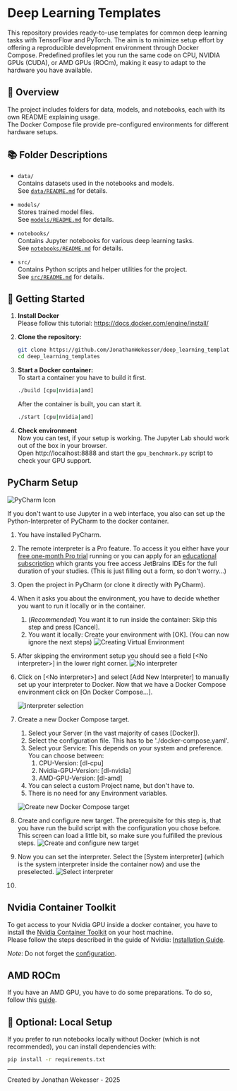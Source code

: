 # Deep Learning Templates

This repository provides ready-to-use templates for common deep learning tasks with TensorFlow and PyTorch.
The aim is to minimize setup effort by offering a reproducible development environment through Docker Compose.
Predefined profiles let you run the same code on CPU, NVIDIA GPUs (CUDA), or AMD GPUs (ROCm), making it easy to adapt to the hardware you have available.


## 📂 Overview

The project includes folders for data, models, and notebooks, each with its own README explaining usage.  
The Docker Compose file provide pre-configured environments for different hardware setups. 


## 📚 Folder Descriptions

- `data/` \
    Contains datasets used in the notebooks and models. \
    See [`data/README.md`](data/README.md) for details.

- `models/` \
    Stores trained model files. \
    See [`models/README.md`](models/README.md) for details.

- `notebooks/` \
    Contains Jupyter notebooks for various deep learning tasks. \
    See [`notebooks/README.md`](notebooks/README.md) for details.
    
- `src/` \
    Contains Python scripts and helper utilities for the project. \
    See [`src/README.md`](src/README.md) for details.


## 🚀 Getting Started

1. **Install Docker** \
    Please follow this tutorial: https://docs.docker.com/engine/install/

2. **Clone the repository:**
    ```bash
    git clone https://github.com/JonathanWekesser/deep_learning_templates
    cd deep_learning_templates
    ```

3. **Start a Docker container:** \
    To start a container you have to build it first.
    ```bash
   ./build [cpu|nvidia|amd]
    ```
    After the container is built, you can start it.
    ```bash
   ./start [cpu|nvidia|amd]
    ```

4. **Check environment** \
    Now you can test, if your setup is working. The Jupyter Lab should work out of the box in your browser. \
    Open http://localhost:8888 and start the `gpu_benchmark.py` script to check your GPU support. 


## PyCharm Setup

![PyCharm Icon](docs/pycharm_icon.png)

If you don't want to use Jupyter in a web interface, you also can set up the Python-Interpreter of PyCharm to the docker container.

1. You have installed PyCharm. 
2. The remote interpreter is a Pro feature. To access it you either have your [free one-month Pro trial](https://www.jetbrains.com/pycharm/download/) running or you can apply for an [educational subscription](https://www.jetbrains.com/academy/student-pack/) which grants you free access JetBrains IDEs for the full duration of your studies. (This is just filling out a form, so don't worry...) 
3. Open the project in PyCharm (or clone it directly with PyCharm). 
4. When it asks you about the environment, you have to decide whether you want to run it locally or in the container.
   1. (*Recommended*) You want it to run inside the container: Skip this step and press \[Cancel\]. 
   2. You want it locally: Create your environment with \[OK\]. (You can now ignore the next steps)
   ![Creating Virtual Environment](docs/create_virtual_environment.png)
5. After skipping the environment setup you should see a field \[\<No interpreter\>\] in the lower right corner.
    ![No interpreter](docs/no_interpreter.png)
6. Click on \[\<No interpreter\>\] and select \[Add New Interpreter\] to manually set up your interpreter to Docker. 
    Now that we have a Docker Compose environment click on \[On Docker Compose...\].

    ![interpreter selection](docs/select_interpreter_type.png)
7. Create a new Docker Compose target.
   1. Select your Server (in the vast majority of cases \[Docker\]).
   2. Select the configuration file. This has to be './docker-compose.yaml'. 
   3. Select your Service: This depends on your system and preference. You can choose between:
      1. CPU-Version: \[dl-cpu\]
      2. Nvidia-GPU-Version: \[dl-nvidia\]
      3. AMD-GPU-Version: \[dl-amd\]
   4. You can select a custom Project name, but don't have to.
   5. There is no need for any Environment variables. 
   
   ![Create new Docker Compose target](docs/create_new_docker_compose_target.png)
8. Create and configure new target. 
   The prerequisite for this step is, that you have run the build script with the configuration you chose before. 
   This screen can load a little bit, so make sure you fulfilled the previous steps.
   ![Create and configure new target](docs/create_and_configure_a_new_target.png)
9. Now you can set the interpreter. Select the \[System interpreter\] (which is the system interpreter inside the container now) and use the preselected. 
   ![Select interpreter](docs/project_directory_and_language_runtime_configuration.png)
10. 
    



## Nvidia Container Toolkit

To get access to your Nvidia GPU inside a docker container, you have to install the [Nvidia Container Toolkit](https://docs.nvidia.com/datacenter/cloud-native/container-toolkit/latest/index.html) on your host machine.  
Please follow the steps described in the guide of Nvidia: [Installation Guide](https://docs.nvidia.com/datacenter/cloud-native/container-toolkit/latest/install-guide.html#).

*Note*: Do not forget the [configuration](https://docs.nvidia.com/datacenter/cloud-native/container-toolkit/latest/install-guide.html#configuration).


## AMD ROCm 
If you have an AMD GPU, you have to do some preparations. To do so, follow this [guide](https://github.com/ROCm/ROCm-docker/blob/master/quick-start.md). 


## 🔧 Optional: Local Setup
If you prefer to run notebooks locally without Docker (which is not recommended), you can install dependencies with:
```bash
pip install -r requirements.txt
```


---
Created by Jonathan Wekesser - 2025
